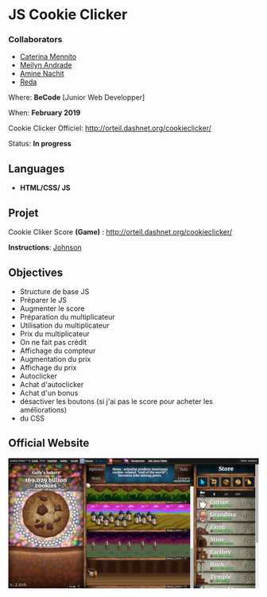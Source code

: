 # JS Cookie Clicker

### Collaborators

* [Caterina Mennito](https://github.com/caterinamennito)
* [Meilyn Andrade](https://github.com/meilyn/)
* [Amine Nachit](https://github.com/webmaster83)
* [Reda](https://github.com/redamrabet)

Where: **BeCode** [Junior Web Developper]

When: **February 2019** 

Cookie Clicker Officiel: http://orteil.dashnet.org/cookieclicker/

Status: **In progress**

## Languages
* __HTML/CSS/ JS__

## Projet

Cookie Cliker Score **(Game)**  : http://orteil.dashnet.org/cookieclicker/

**Instructions**: [Johnson](https://github.com/becodeorg/BXL-Johnson-3.9/tree/master/Projets/coockie-clicker)

## Objectives

* Structure de base JS
* Préparer le JS
* Augmenter le score
* Préparation du multiplicateur
* Utilisation du multiplicateur
* Prix du multiplicateur
* On ne fait pas crédit
* Affichage du compteur
* Augmentation du prix
* Affichage du prix
* Autoclicker
* Achat d'autoclicker
* Achat d'un bonus
* désactiver les boutons (si j'ai pas le score pour acheter les améliorations)
* du CSS

## Official Website
![Ofiicial](cookieclicker.png)





